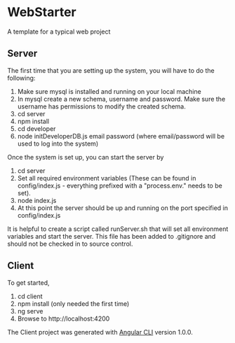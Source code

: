 # WebStarter

  A template for a typical web project

## Server
The first time that you are setting up the system, you will have to do the following:
1. Make sure mysql is installed and running on your local machine
2. In mysql create a new schema, username and password. Make sure the username has permissions to modify the created schema.
3. cd server
4. npm install
5. cd developer
6. node initDeveloperDB.js email password (where email/password will be used to log into the system)

Once the system is set up, you can start the server by
1. cd server
2. Set all required environment variables (These can be found in config/index.js - everything prefixed with a "process.env." needs to be set).
3. node index.js
4. At this point the server should be up and running on the port specified in config/index.js

It is helpful to create a script called runServer.sh that will set all environment variables and start the server. This file has been added to .gitignore and should not be checked in to source control.

## Client
To get started,
1. cd client
2. npm install (only needed the first time)
3. ng serve
4. Browse to http://localhost:4200

The Client project was generated with [Angular CLI](https://github.com/angular/angular-cli) version 1.0.0.
